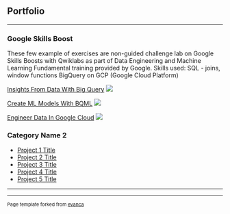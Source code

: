 ## Portfolio

---

### Google Skills Boost 
These few example of exercises are non-guided challenge lab on Google Skills Boosts with Qwiklabs as part of Data Engineering and Machine Learning Fundamental training provided by Google. 
Skills used: 
SQL - joins, window functions
BigQuery on GCP (Google Cloud Platform)

[Insights From Data With Big Query](http://github.com/mdestianna/InsightsFromDataWithBigQuery)
<img src="images/dummy_thumbnail.jpg?raw=true"/>

[Create ML Models With BQML](http://github.com/mdestianna/CreateMLModelsWithBQML)
<img src="images/dummy_thumbnail.jpg?raw=true"/>

[Engineer Data In Google Cloud](http://github.com/mdestianna/EngineerDataInGoogleCloud)
<img src="images/dummy_thumbnail.jpg?raw=true"/>


### Category Name 2

- [Project 1 Title](http://example.com/)
- [Project 2 Title](http://example.com/)
- [Project 3 Title](http://example.com/)
- [Project 4 Title](http://example.com/)
- [Project 5 Title](http://example.com/)

---




---
<p style="font-size:11px">Page template forked from <a href="https://github.com/evanca/quick-portfolio">evanca</a></p>
<!-- Remove above link if you don't want to attibute -->
